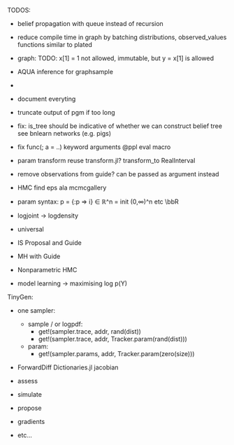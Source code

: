 TODOS:

- belief propagation with queue instead of recursion
- reduce compile time in graph by batching distributions, observed_values functions similar to plated

- graph: TODO: x[1] = 1 not allowed, immutable, but y = x[1] is allowed

- AQUA inference for graphsample
- 
- document everyting
- truncate output of pgm if too long
- fix: is_tree should be indicative of whether we can construct belief tree see bnlearn networks (e.g. pigs)


- fix func(; a = ..) keyword arguments @ppl eval macro
- param transform reuse transform.jl? transform_to RealInterval
- remove observations from guide? can be passed as argument instead
- HMC find eps ala mcmcgallery

- param syntax: p = {:p => i} ∈ ℝ^n = init (0,∞)^n etc \bbR

- logjoint -> logdensity

- universal
- IS Proposal and Guide
- MH with Guide
- Nonparametric HMC

- model learning -> maximising log p(Y)

TinyGen:
- one sampler:
  - sample / or logpdf:
    - get!(sampler.trace, addr, rand(dist))
    - get!(sampler.trace, addr, Tracker.param(rand(dist)))
  - param: 
    - get!(sampler.params, addr, Tracker.param(zero(size)))
- ForwardDiff Dictionaries.jl jacobian

- assess
- simulate
- propose
- gradients
- etc...